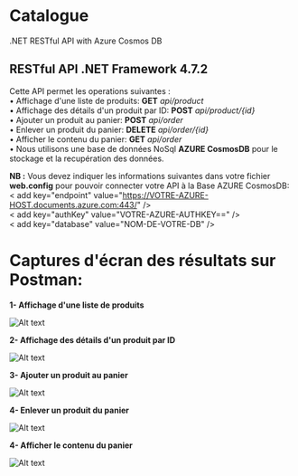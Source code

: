 # Catalogue
.NET RESTful API with Azure Cosmos DB

<h2> RESTful API .NET Framework 4.7.2 </h2>

Cette API permet les operations suivantes :</br>
• Affichage d'une liste de produits: <b>GET</b> <em>api/product</em></br>
• Affichage des détails d'un produit par ID: <b>POST</b> <em>api/product/{id}</em></br>
• Ajouter un produit au panier: <b>POST</b> <em>api/order</em></br>
• Enlever un produit du panier: <b>DELETE</b> <em>api/order/{id}</em></br>
• Afficher le contenu du panier: <b>GET</b> <em>api/order</em></br>
• Nous utilisons une base de données NoSql <b>AZURE CosmosDB</b> pour le stockage et la recupération des données.</br>

<b>NB :</b> Vous devez indiquer les informations suivantes dans votre fichier <b>web.config</b> pour pouvoir connecter votre API à la Base AZURE CosmosDB:</br>
    < add key="endpoint" value="https://VOTRE-AZURE-HOST.documents.azure.com:443/" /></br>
    < add key="authKey" value="VOTRE-AZURE-AUTHKEY==" /></br>
    < add key="database" value="NOM-DE-VOTRE-DB" /></br>
    
# Captures d'écran des résultats sur Postman:

<b>1- Affichage d'une liste de produits</b> 

![Alt text](http://ebo.itfingers.net/img/ListeDesProduits.png?raw=true "Résultats liste des produits")


<b>2- Affichage des détails d'un produit par ID</b> 

![Alt text](http://ebo.itfingers.net/img/ProductByIdx.png?raw=true "Affichage du produit par Id")

<b>3- Ajouter un produit au panier</b> 

![Alt text](http://ebo.itfingers.net/img/PlaceOrder.png?raw=true "Ajouter un produit au panier")

<b>4- Enlever un produit du panier</b> 

![Alt text](http://ebo.itfingers.net/img/RemoveOrder.png?raw=true "Enlever un produit du panier")


<b>4- Afficher le contenu du panier</b> 

![Alt text](http://ebo.itfingers.net/img/DisplayOrders.png?raw=true "Afficher le contenu du panier ")
